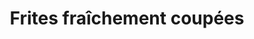 ---
title: "Frites fraîchement coupées"
description: ""
price_s: "3"
price_l: ""
price_lg: ""
weight: "2"
hidden: true
---